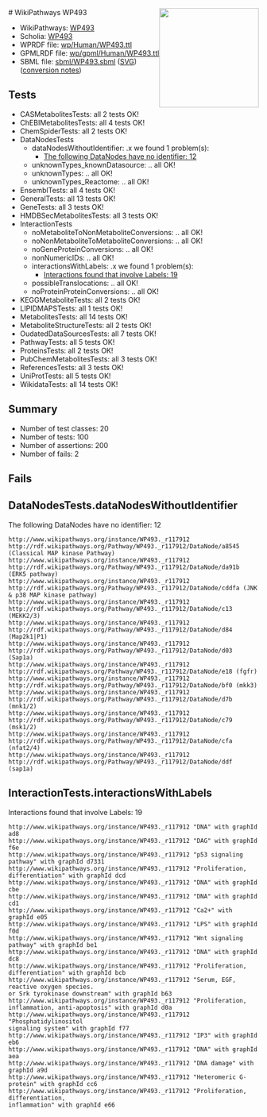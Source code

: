 <img style="float: right; width: 200px" src="../logo.png" />
# WikiPathways WP493

* WikiPathways: [WP493](https://identifiers.org/wikipathways:WP493)
* Scholia: [WP493](https://scholia.toolforge.org/wikipathways/WP493)
* WPRDF file: [wp/Human/WP493.ttl](../wp/Human/WP493.ttl)
* GPMLRDF file: [wp/gpml/Human/WP493.ttl](../wp/gpml/Human/WP493.ttl)
* SBML file: [sbml/WP493.sbml](../sbml/WP493.sbml) ([SVG](../sbml/WP493.svg)) ([conversion notes](../sbml/WP493.txt))

## Tests
* CASMetabolitesTests: all 2 tests OK!
* ChEBIMetabolitesTests: all 4 tests OK!
* ChemSpiderTests: all 2 tests OK!
* DataNodesTests
    * dataNodesWithoutIdentifier: .x we found 1 problem(s):
        * [The following DataNodes have no identifier: 12](#8792c492)
    * unknownTypes_knownDatasource: .. all OK!
    * unknownTypes: .. all OK!
    * unknownTypes_Reactome: .. all OK!
* EnsemblTests: all 4 tests OK!
* GeneralTests: all 13 tests OK!
* GeneTests: all 3 tests OK!
* HMDBSecMetabolitesTests: all 3 tests OK!
* InteractionTests
    * noMetaboliteToNonMetaboliteConversions: .. all OK!
    * noNonMetaboliteToMetaboliteConversions: .. all OK!
    * noGeneProteinConversions: .. all OK!
    * nonNumericIDs: .. all OK!
    * interactionsWithLabels: .x we found 1 problem(s):
        * [Interactions found that involve Labels: 19](#fe97a8c1)
    * possibleTranslocations: .. all OK!
    * noProteinProteinConversions: .. all OK!
* KEGGMetaboliteTests: all 2 tests OK!
* LIPIDMAPSTests: all 1 tests OK!
* MetabolitesTests: all 14 tests OK!
* MetaboliteStructureTests: all 2 tests OK!
* OudatedDataSourcesTests: all 7 tests OK!
* PathwayTests: all 5 tests OK!
* ProteinsTests: all 2 tests OK!
* PubChemMetabolitesTests: all 3 tests OK!
* ReferencesTests: all 3 tests OK!
* UniProtTests: all 5 tests OK!
* WikidataTests: all 14 tests OK!


## Summary

* Number of test classes: 20
* Number of tests: 100
* Number of assertions: 200
* Number of fails: 2

## Fails

<a name="8792c492" />

## DataNodesTests.dataNodesWithoutIdentifier

The following DataNodes have no identifier: 12
```
http://www.wikipathways.org/instance/WP493._r117912 http://rdf.wikipathways.org/Pathway/WP493._r117912/DataNode/a8545 (Classical MAP kinase Pathway)
http://www.wikipathways.org/instance/WP493._r117912 http://rdf.wikipathways.org/Pathway/WP493._r117912/DataNode/da91b (ERK5 pathway)
http://www.wikipathways.org/instance/WP493._r117912 http://rdf.wikipathways.org/Pathway/WP493._r117912/DataNode/cddfa (JNK & p38 MAP kinase pathway)
http://www.wikipathways.org/instance/WP493._r117912 http://rdf.wikipathways.org/Pathway/WP493._r117912/DataNode/c13 (MEKK2/3)
http://www.wikipathways.org/instance/WP493._r117912 http://rdf.wikipathways.org/Pathway/WP493._r117912/DataNode/d84 (Map2k1|P1)
http://www.wikipathways.org/instance/WP493._r117912 http://rdf.wikipathways.org/Pathway/WP493._r117912/DataNode/d03 (Sap1a)
http://www.wikipathways.org/instance/WP493._r117912 http://rdf.wikipathways.org/Pathway/WP493._r117912/DataNode/e18 (fgfr)
http://www.wikipathways.org/instance/WP493._r117912 http://rdf.wikipathways.org/Pathway/WP493._r117912/DataNode/bf0 (mkk3)
http://www.wikipathways.org/instance/WP493._r117912 http://rdf.wikipathways.org/Pathway/WP493._r117912/DataNode/d7b (mnk1/2)
http://www.wikipathways.org/instance/WP493._r117912 http://rdf.wikipathways.org/Pathway/WP493._r117912/DataNode/c79 (msk1/2)
http://www.wikipathways.org/instance/WP493._r117912 http://rdf.wikipathways.org/Pathway/WP493._r117912/DataNode/cfa (nfat2/4)
http://www.wikipathways.org/instance/WP493._r117912 http://rdf.wikipathways.org/Pathway/WP493._r117912/DataNode/ddf (sap1a)
```

<a name="fe97a8c1" />

## InteractionTests.interactionsWithLabels

Interactions found that involve Labels: 19
```
http://www.wikipathways.org/instance/WP493._r117912 "DNA" with graphId ad8
http://www.wikipathways.org/instance/WP493._r117912 "DAG" with graphId f6e
http://www.wikipathways.org/instance/WP493._r117912 "p53 signaling pathway" with graphId d7331
http://www.wikipathways.org/instance/WP493._r117912 "Proliferation, differentiation" with graphId dcd
http://www.wikipathways.org/instance/WP493._r117912 "DNA" with graphId cbe
http://www.wikipathways.org/instance/WP493._r117912 "DNA" with graphId cd1
http://www.wikipathways.org/instance/WP493._r117912 "Ca2+" with graphId e05
http://www.wikipathways.org/instance/WP493._r117912 "LPS" with graphId f0d
http://www.wikipathways.org/instance/WP493._r117912 "Wnt signaling pathway" with graphId be1
http://www.wikipathways.org/instance/WP493._r117912 "DNA" with graphId dc8
http://www.wikipathways.org/instance/WP493._r117912 "Proliferation, differentiation" with graphId bcb
http://www.wikipathways.org/instance/WP493._r117912 "Serum, EGF,
reactive oxygen species.
or Srk tyrokinase downstream" with graphId b63
http://www.wikipathways.org/instance/WP493._r117912 "Proliferation, inflammation, anti-apoptosis" with graphId d0a
http://www.wikipathways.org/instance/WP493._r117912 "Phosphatidylinositol
signaling system" with graphId f77
http://www.wikipathways.org/instance/WP493._r117912 "IP3" with graphId eb6
http://www.wikipathways.org/instance/WP493._r117912 "DNA" with graphId aea
http://www.wikipathways.org/instance/WP493._r117912 "DNA damage" with graphId a9d
http://www.wikipathways.org/instance/WP493._r117912 "Heteromeric G-protein" with graphId cc6
http://www.wikipathways.org/instance/WP493._r117912 "Proliferation, differentiation,
inflammation" with graphId e66
```

